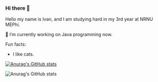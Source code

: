 ### Hi there 👋

Hello my name is Ivan, and I am studying hard in my 3rd year at NRNU MEPhi.

🔭 I’m currently working on Java programming now.

Fun facts:
- I like cats.

[![Anurag's GitHub stats](https://github-readme-stats.vercel.app/api?username=CtrAtlDel)](https://github.com/anuraghazra/github-readme-stats)


![Anurag's GitHub stats](https://github-readme-stats.vercel.app/api?username=anuraghazra&hide=stars,prs)
<!--
**CtrAtlDel/CtrAtlDel** is a ✨ _special_ ✨ repository because its `README.md` (this file) appears on your GitHub profile.

Here are some ideas to get you started:

- 🔭 I’m currently working on ...
- 🌱 I’m currently learning ...
- 👯 I’m looking to collaborate on ...
- 🤔 I’m looking for help with ...
- 💬 Ask me about ...
- 📫 How to reach me: ...
- 😄 Pronouns: ...
- ⚡ Fun fact: ...
-->
